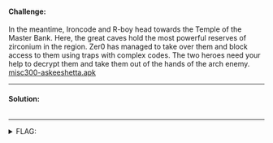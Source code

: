 #### Challenge:

In the meantime, Ironcode and R-boy head towards the Temple of the Master Bank. Here, the great caves hold the most powerful reserves of zirconium in the region. Zer0 has managed to take over them and block access to them using traps with complex codes. The two heroes need your help to decrypt them and take them out of the hands of the arch enemy. [misc300-askeeshetta.apk](./misc300-askeeshetta.apk ":ignore")

---

#### Solution:

```bash
```

---

<details><summary>FLAG:</summary>

```
{FLG:Christm4s_V4c4tion_83}
```

</details>
